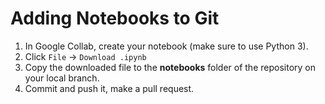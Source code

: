 # Adding Notebooks to Git

1. In Google Collab, create your notebook (make sure to use Python 3).
2. Click `File` -> `Download .ipynb`
3. Copy the downloaded file to the **notebooks** folder of the repository on your local branch. 
4. Commit and push it, make a pull request.
